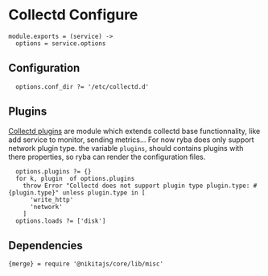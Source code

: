 

# Collectd Configure

    module.exports = (service) ->
      options = service.options

## Configuration

      options.conf_dir ?= '/etc/collectd.d'

## Plugins
[Collectd plugins](https://collectd.org/wiki/index.php/Table_of_Plugins) are module
which extends collectd base functionnality, like add service to monitor, sending metrics...
For now ryba does only support network plugin type.
the variable `plugins`, should contains plugins with there properties, so ryba
can render the configuration files.

      options.plugins ?= {}
      for k, plugin  of options.plugins
        throw Error "Collectd does not support plugin type plugin.type: #{plugin.type}" unless plugin.type in [
          'write_http'
          'network'
        ]
      options.loads ?= ['disk']

## Dependencies

    {merge} = require '@nikitajs/core/lib/misc'
